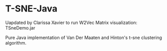 T-SNE-Java
==========

Uapdated by Clarissa Xavier to run W2Vec Matrix visualization: TSneDemo.jar

Pure Java implementation of Van Der Maaten and Hinton's t-sne clustering algorithm.


